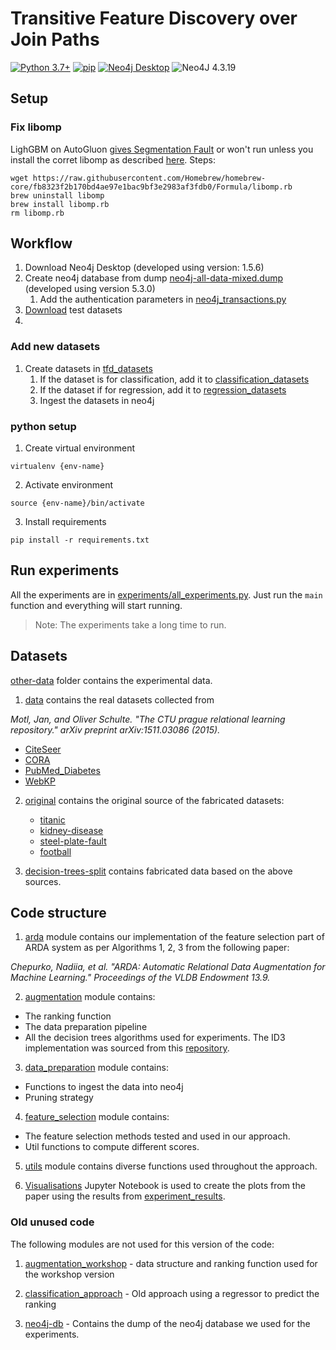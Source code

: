 # Transitive Feature Discovery over Join Paths

[![Python 3.7+](https://img.shields.io/badge/python-3.8.2-blue.svg)](https://www.python.org/downloads/release/python-380/)
[![pip](https://img.shields.io/badge/pip-20.0.2-blue.svg)](https://pypi.org/project/pip/)
[![Neo4j Desktop](https://img.shields.io/badge/neo4jDesktop-1.4.10-blue.svg)](https://pypi.org/project/pip/)
![Neo4J 4.3.19](https://img.shields.io/badge/Neo4j-008CC1?style=for-the-badge&logo=neo4j&logoColor=white)

## Setup

### Fix libomp
LighGBM on AutoGluon [gives Segmentation Fault](https://github.com/autogluon/autogluon/issues/1442) or won't run unless you install the corret libomp 
as described [here](https://github.com/autogluon/autogluon/pull/1453/files). 
Steps: 
```
wget https://raw.githubusercontent.com/Homebrew/homebrew-core/fb8323f2b170bd4ae97e1bac9bf3e2983af3fdb0/Formula/libomp.rb
brew uninstall libomp
brew install libomp.rb
rm libomp.rb
```


[comment]: <> (### neo4j databse)

[comment]: <> (1. Import the database [neo4j-data.dump]&#40;neo4j-db/neo4j-data.dump&#41; in neo4j following these [instructions]&#40;https://tbgraph.wordpress.com/2020/11/11/dump-and-load-a-database-in-neo4j-desktop/comment-page-1/&#41;.)

## Workflow 

1. Download Neo4j Desktop (developed using version: 1.5.6)
2. Create neo4j database from dump [neo4j-all-data-mixed.dump](neo4j-all-data-mixed.dump) (developed using version 5.3.0)
   1. Add the authentication parameters in [neo4j_transactions.py](graph_processing/neo4j_transactions.py)
3. [Download](https://surfdrive.surf.nl/files/index.php/s/P5CIFS5wQWav7LR) test datasets
4. 

### Add new datasets 
1. Create datasets in [tfd_datasets](tfd_datasets)
   1. If the dataset is for classification, add it to [classification_datasets](tfd_datasets/classification_datasets.py)
   2. If the dataset if for regression, add it to [regression_datasets](tfd_datasets/regression_datasets.py)
   3. Ingest the datasets in neo4j

### python setup
1. Create virtual environment

`virtualenv {env-name}`

2. Activate environment 

`source {env-name}/bin/activate`

3. Install requirements 

`pip install -r requirements.txt`

## Run experiments
All the experiments are in [experiments/all_experiments.py](experiments/all_experiments.py).
Just run the `main` function and everything will start running. 
> Note: The experiments take a long time to run.

[comment]: <> (### Non-Aug baseline )

[comment]: <> (1. Locate the file [baseline.py]&#40;augmentation/baseline.py&#41;.)

[comment]: <> (2. Run the script. )

[comment]: <> (### JoinAll baseline.)

[comment]: <> (1. Locate the file [join-all.py]&#40;augmentation/join-all.py&#41;.)

[comment]: <> (2. Run the script. )

[comment]: <> (### BestRank approach. )

[comment]: <> (1. Locate the file [algorithm_pipeline.py]&#40;augmentation/algorithm_pipeline.py&#41;.)

[comment]: <> (2. Uncomment line 57: )

[comment]: <> (`pipeline&#40;datasets, k=1&#41;  # BestRank` )

[comment]: <> (3. Run the script. )

[comment]: <> (### Get top-k best ranked join paths)

[comment]: <> (1. Locate the file [algorithm_pipeline.py]&#40;augmentation/algorithm_pipeline.py&#41;.)

[comment]: <> (2. Uncomment line 58: )

[comment]: <> (`pipeline&#40;datasets&#41;  # Top-k` )

[comment]: <> (3. Run the script. )

## Datasets 

[other-data](other-data) folder contains the experimental data. 
1. [data](other-data/data) contains the real datasets collected from 

_Motl, Jan, and Oliver Schulte. "The CTU prague relational learning repository." arXiv preprint arXiv:1511.03086 (2015)._

   - [CiteSeer](https://relational.fit.cvut.cz/dataset/CiteSeer)
   - [CORA](https://relational.fit.cvut.cz/dataset/CORA)
   - [PubMed_Diabetes](https://relational.fit.cvut.cz/dataset/PubMed_Diabetes)
   - [WebKP](https://relational.fit.cvut.cz/dataset/WebKP)

2. [original](other-data/original) contains the original source of the fabricated datasets:
   * [titanic](https://www.kaggle.com/dmilla/introduction-to-decision-trees-titanic-dataset/data)
   * [kidney-disease](https://www.kaggle.com/akshayksingh/kidney-disease-dataset)
   * [steel-plate-fault](https://www.kaggle.com/bpkapkar/steel-plates-faults-detection?select=Variable+Descriptor.txt)
   * [football](https://www.kaggle.com/estefanytorres/international-football-matches-with-stats-201017?select=FutbolMatches.csv)

3. [decision-trees-split](other-data/decision-trees-split) contains fabricated data based on the above sources.

## Code structure
1. [arda](arda) module contains our implementation of the feature selection part of ARDA system as per
Algorithms 1, 2, 3 from the following paper:

_Chepurko, Nadiia, et al. "ARDA: Automatic Relational Data Augmentation for Machine Learning." Proceedings of the VLDB Endowment 13.9._

2. [augmentation](augmentation) module contains:
- The ranking function
- The data preparation pipeline
- All the decision trees algorithms used for experiments. The ID3 implementation was sourced from this [repository](https://github.com/arriadevoe/lambda-computer-science/blob/master/Unit-4-Build-Week-1/Gad_Decision_Tree_Classifier_Final.ipynb).

3. [data_preparation](data_preparation) module contains:
- Functions to ingest the data into neo4j 
- Pruning strategy 

4. [feature_selection](feature_selection) module contains:
- The feature selection methods tested and used in our approach.
- Util functions to compute different scores.

5. [utils](utils) module contains diverse functions used throughout the approach.

6. [Visualisations](Visualisations.ipynb) Jupyter Notebook is used to create the plots from the paper using the results from
[experiment_results](experiment_results). 


### Old unused code
The following modules are not used for this version of the code:
1. [augmentation_workshop](augmentation_workshop) - data structure and ranking function used for the workshop version

2. [classification_approach](classification_approach) - Old approach using a regressor to predict the ranking
3. [neo4j-db](neo4j-db) - Contains the dump of the neo4j database we used for the experiments. 
